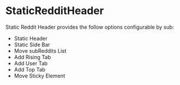 StaticRedditHeader
==================

Static Reddit Header provides the follow options configurable by sub:
* Static Header
* Static Side Bar
* Move subReddits List
* Add Rising Tab
* Add User Tab
* Add Top Tab
* Move Sticky Element

 
